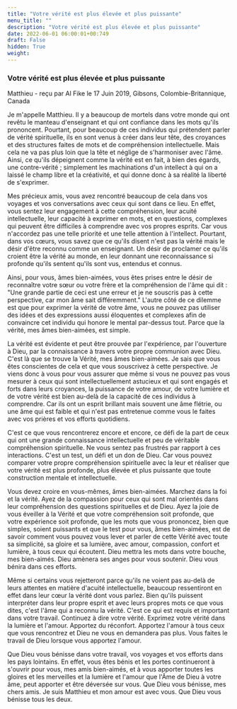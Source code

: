 ```yaml
---
title: "Votre vérité est plus élevée et plus puissante"
menu_title: ""
description: "Votre vérité est plus élevée et plus puissante"
date: 2022-06-01 06:00:01+00:749
draft: False
hidden: True
weight:
---
```

### Votre vérité est plus élevée et plus puissante

Matthieu - reçu par Al Fike le 17 Juin 2019, Gibsons, Colombie-Britannique, Canada

Je m'appelle Matthieu. Il y a beaucoup de mortels dans votre monde qui ont revêtu le manteau d'enseignant et qui ont confiance dans les mots qu'ils prononcent. Pourtant, pour beaucoup de ces individus qui prétendent parler de vérité spirituelle, ils en sont venus à créer dans leur tête, des croyances et des structures faites de mots et de compréhension intellectuelle. Mais cela ne va pas plus loin que la tête et néglige de s'harmoniser avec l'âme. Ainsi, ce qu'ils dépeignent comme la vérité est en fait, à bien des égards, une contre-vérité ; simplement les machinations d'un intellect à qui on a laissé le champ libre et la créativité, et qui donne donc à sa réalité la liberté de s'exprimer.

Mes précieux amis, vous avez rencontré beaucoup de cela dans vos voyages et vos conversations avec ceux qui sont dans ce lieu. En effet, vous sentez leur engagement à cette compréhension, leur acuité intellectuelle, leur capacité à exprimer en mots, et en questions, complexes qui peuvent être difficiles à comprendre avec vos propres esprits. Car vous n'accordez pas une telle priorité et une telle attention à l'intellect. Pourtant, dans vos cœurs, vous savez que ce qu'ils disent n'est pas la vérité mais le désir d'être reconnu comme un enseignant. Un désir de proclamer ce qu'ils croient être la vérité au monde, en leur donnant une reconnaissance si profonde qu'ils sentent qu'ils sont vus, entendus et connus.

Ainsi, pour vous, âmes bien-aimées, vous êtes prises entre le désir de reconnaître votre sœur ou votre frère et la compréhension de l'âme qui dit : "Une grande partie de ceci est une erreur et je ne souscris pas à cette perspective, car mon âme sait différemment." L'autre côté de ce dilemme est que pour exprimer la vérité de votre âme, vous ne pouvez pas utiliser des idées et des expressions aussi éloquentes et complexes afin de convaincre cet individu qui honore le mental par-dessus tout. Parce que la vérité, mes âmes bien-aimées, est simple.

La vérité est évidente et peut être prouvée par l'expérience, par l'ouverture à Dieu, par la connaissance à travers votre propre communion avec Dieu. C'est là que se trouve la Vérité, mes âmes bien-aimées. Je sais que vous êtes conscientes de cela et que vous souscrivez à cette perspective. Je viens donc à vous pour vous assurer que même si vous ne pouvez pas vous mesurer à ceux qui sont intellectuellement astucieux et qui sont engagés et forts dans leurs croyances, la puissance de votre amour, de votre lumière et de votre vérité est bien au-delà de la capacité de ces individus à comprendre. Car ils ont un esprit brillant mais souvent une âme flétrie, ou une âme qui est faible et qui n'est pas entretenue comme vous le faites avec vos prières et vos efforts quotidiens.

C'est ce que vous rencontrerez encore et encore, ce défi de la part de ceux qui ont une grande connaissance intellectuelle et peu de véritable compréhension spirituelle. Ne vous sentez pas frustrés par rapport à ces interactions. C'est un test, un défi et un don de Dieu. Car vous pouvez comparer votre propre compréhension spirituelle avec la leur et réaliser que votre vérité est plus profonde, plus élevée et plus puissante que toute construction mentale et intellectuelle.

Vous devez croire en vous-mêmes, âmes bien-aimées. Marchez dans la foi et la vérité. Ayez de la compassion pour ceux qui sont mal orientés dans leur compréhension des questions spirituelles et de Dieu. Ayez la joie de vous éveiller à la Vérité et que votre compréhension soit profonde, que votre expérience soit profonde, que les mots que vous prononcez, bien que simples, soient puissants et que le test pour vous, âmes bien-aimées, est de savoir comment vous pouvez vous lever et parler de cette Vérité avec toute sa simplicité, sa gloire et sa lumière, avec amour, compassion, confort et lumière, à tous ceux qui écoutent. Dieu mettra les mots dans votre bouche, mes bien-aimés. Dieu amènera ses anges pour vous soutenir. Dieu vous bénira dans ces efforts.

Même si certains vous rejetteront parce qu'ils ne voient pas au-delà de leurs attentes en matière d'acuité intellectuelle, beaucoup ressentiront en effet dans leur cœur la vérité dont vous parlez. Bien qu'ils puissent interpréter dans leur propre esprit et avec leurs propres mots ce que vous dites, c'est l'âme qui a reconnu la vérité. C'est ce qui est requis et important dans votre travail. Continuez à dire votre vérité. Exprimez votre vérité dans la lumière et l'amour. Apportez du réconfort. Apportez l'amour à tous ceux que vous rencontrez et Dieu ne vous en demandera pas plus. Vous faites le travail de Dieu lorsque vous apportez l'amour.

Que Dieu vous bénisse dans votre travail, vos voyages et vos efforts dans les pays lointains. En effet, vous êtes bénis et les portes continueront à s'ouvrir pour vous, mes amis bien-aimés, et à vous apporter toutes les gloires et les merveilles et la lumière et l'amour que l'Âme de Dieu à votre âme, peut apporter et être déversée sur vous. Que Dieu vous bénisse, mes chers amis. Je suis Matthieu et mon amour est avec vous. Que Dieu vous bénisse tous les deux.



